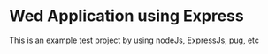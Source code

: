 # Wed Application using Express
This is an example test project by using nodeJs, ExpressJs, pug, etc